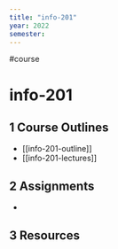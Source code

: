 ```yaml
---
title: "info-201"
year: 2022
semester: 
---
```


#course

# info-201

## 1 Course Outlines

- [[info-201-outline]]
- [[info-201-lectures]]

## 2 Assignments

- 

## 3 Resources

